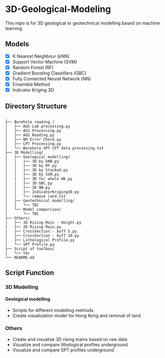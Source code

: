 # 3D-Geological-Modeling
This repo is for 3D geological or geotechnical modelling based on machine learning

## Models
- [x] K Nearest Neighbour (kNN)
- [x] Support Vector Machine (SVM)
- [x] Random Forest (RF)
- [x] Gradient Boosting Classifiers (GBC)
- [x] Fully Connected Neural Network (NN)
- [x] Ensemble Method
- [x] Indicator Kriging 3D

## Directory Structure
```ascii
.
├── Borehole reading /
│   ├── AGS Lab processing.py
│   ├── AGS Processing.py
│   ├── AGS Reading.py
│   ├── BH Error Check.py
│   ├── CPT Processing.py
│   └── Borehole SPT CPT data processing.txt
├── 3D Modelling/
│   ├── Geological modelling/
│   |   ├── 3D by kNN.py
│   |   ├── 3D by RF.py
│   |   ├── 3D by Stacked.py
│   |   ├── 3D by SVM.py
│   |   ├── 3D for whole HK.py
│   |   ├── 3D GBC.py
│   |   ├── 3D NN.py
│   |   ├── IndicatorKriging3D.py
│   |   └── remove land.txt
│   ├── Geotechnical modelling/
│   │   └── TBC
│   └── Model comparison/
│       └── TBC
├── Others/
|   ├── 3D Rising Main - Height.py
|   ├── 3D Rising Main.py
|   ├── CrossSection - buff 5.py
|   ├── CrossSection - buff 10.py
|   ├── Lithological Profile.py
│   └── SPT Profile.py
├── Script of toolbox/
│   └── tbc
└── README.md
```
## Script Function
### 3D Modelling
#### Geological modelling
- Scripts for different modelling methods
- Create visualization model for Hong Kong and removal of land
### Others
- Create and visualize 3D rising mains based on raw data
- Visualize and compare lithological profiles underground
- Visualize and compare SPT profiles underground
